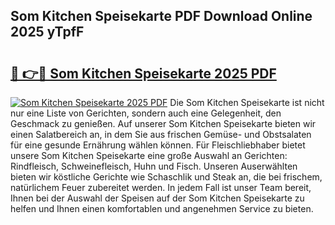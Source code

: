 ## Som Kitchen Speisekarte PDF Download Online 2025 yTpfF

# <h2><a href="http://gcdpwpe.nevu.top/?p=Som+Kitchen+Speisekarte">🔗 👉🔴 Som Kitchen Speisekarte 2025 PDF</a></h2>

[![Som Kitchen Speisekarte 2025 PDF](https://i.imgur.com/dBaPXMq.png)](http://gcdpwpe.nevu.top/?p=Som+Kitchen+Speisekarte)
Die Som Kitchen Speisekarte ist nicht nur eine Liste von Gerichten, sondern auch eine Gelegenheit, den Geschmack zu genießen. Auf unserer Som Kitchen Speisekarte bieten wir einen Salatbereich an, in dem Sie aus frischen Gemüse- und Obstsalaten für eine gesunde Ernährung wählen können. Für Fleischliebhaber bietet unsere Som Kitchen Speisekarte eine große Auswahl an Gerichten: Rindfleisch, Schweinefleisch, Huhn und Fisch. Unseren Auserwählten bieten wir köstliche Gerichte wie Schaschlik und Steak an, die bei frischem, natürlichem Feuer zubereitet werden. In jedem Fall ist unser Team bereit, Ihnen bei der Auswahl der Speisen auf der Som Kitchen Speisekarte zu helfen und Ihnen einen komfortablen und angenehmen Service zu bieten.
